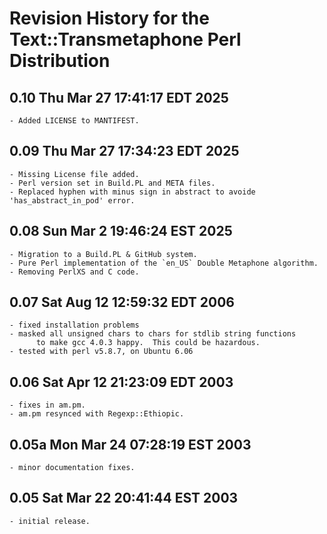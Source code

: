 # Revision History for the Text::Transmetaphone Perl Distribution

## 0.10 Thu Mar 27 17:41:17 EDT 2025
	- Added LICENSE to MANTIFEST.

## 0.09 Thu Mar 27 17:34:23 EDT 2025
	- Missing License file added.
	- Perl version set in Build.PL and META files.
	- Replaced hyphen with minus sign in abstract to avoide 'has_abstract_in_pod' error.

## 0.08 Sun Mar  2 19:46:24 EST 2025
	- Migration to a Build.PL & GitHub system.
	- Pure Perl implementation of the `en_US` Double Metaphone algorithm.
	- Removing PerlXS and C code.

## 0.07 Sat Aug 12 12:59:32 EDT 2006
	- fixed installation problems
	- masked all unsigned chars to chars for stdlib string functions
          to make gcc 4.0.3 happy.  This could be hazardous.
	- tested with perl v5.8.7, on Ubuntu 6.06

## 0.06 Sat Apr 12 21:23:09 EDT 2003
	- fixes in am.pm.
	- am.pm resynced with Regexp::Ethiopic.

## 0.05a Mon Mar 24 07:28:19 EST 2003
	- minor documentation fixes.

## 0.05 Sat Mar 22 20:41:44 EST 2003
	- initial release.
